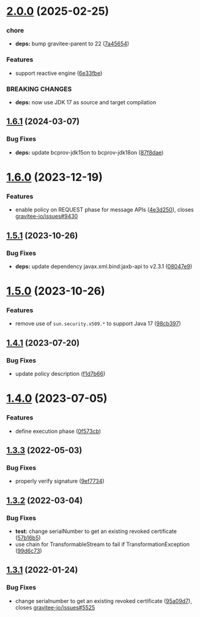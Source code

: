 # [2.0.0](https://github.com/gravitee-io/gravitee-policy-jws/compare/1.6.1...2.0.0) (2025-02-25)


### chore

* **deps:** bump gravitee-parent to 22 ([7a45654](https://github.com/gravitee-io/gravitee-policy-jws/commit/7a4565419cf7812cbb8d58235beef8813ccb5fdc))


### Features

* support reactive engine ([6e33fbe](https://github.com/gravitee-io/gravitee-policy-jws/commit/6e33fbeb9e6713a69506ab98ea623b999a830e75))


### BREAKING CHANGES

* **deps:** now use JDK 17 as source and target compilation

## [1.6.1](https://github.com/gravitee-io/gravitee-policy-jws/compare/1.6.0...1.6.1) (2024-03-07)


### Bug Fixes

* **deps:** update bcprov-jdk15on to bcprov-jdk18on ([87f8dae](https://github.com/gravitee-io/gravitee-policy-jws/commit/87f8dae3b46263963a545141b7b953e516b91082))

# [1.6.0](https://github.com/gravitee-io/gravitee-policy-jws/compare/1.5.1...1.6.0) (2023-12-19)


### Features

* enable policy on REQUEST phase for message APIs ([4e3d250](https://github.com/gravitee-io/gravitee-policy-jws/commit/4e3d25028450009adf15f1d68551c621d27d94ae)), closes [gravitee-io/issues#9430](https://github.com/gravitee-io/issues/issues/9430)

## [1.5.1](https://github.com/gravitee-io/gravitee-policy-jws/compare/1.5.0...1.5.1) (2023-10-26)


### Bug Fixes

* **deps:** update dependency javax.xml.bind:jaxb-api to v2.3.1 ([08047e9](https://github.com/gravitee-io/gravitee-policy-jws/commit/08047e9fa8bcaaa4deb6970c19830efae756844e))

# [1.5.0](https://github.com/gravitee-io/gravitee-policy-jws/compare/1.4.1...1.5.0) (2023-10-26)


### Features

* remove use of `sun.security.x509.*` to support Java 17 ([98cb397](https://github.com/gravitee-io/gravitee-policy-jws/commit/98cb3975beacda6e65dc6acec6145ecc3d76bd51))

## [1.4.1](https://github.com/gravitee-io/gravitee-policy-jws/compare/1.4.0...1.4.1) (2023-07-20)


### Bug Fixes

* update policy description ([f1d7b66](https://github.com/gravitee-io/gravitee-policy-jws/commit/f1d7b66f5e449db8e92f79b9b99fd74dd0e49874))

# [1.4.0](https://github.com/gravitee-io/gravitee-policy-jws/compare/1.3.3...1.4.0) (2023-07-05)


### Features

* define execution phase ([0f573cb](https://github.com/gravitee-io/gravitee-policy-jws/commit/0f573cb2ce50a20b0ca808f2b47f1f22239be136))

## [1.3.3](https://github.com/gravitee-io/gravitee-policy-jws/compare/1.3.2...1.3.3) (2022-05-03)


### Bug Fixes

* properly verify signature ([9ef7734](https://github.com/gravitee-io/gravitee-policy-jws/commit/9ef77345fa1fb4732c8d58226ec0108f516e214e))

## [1.3.2](https://github.com/gravitee-io/gravitee-policy-jws/compare/1.3.1...1.3.2) (2022-03-04)


### Bug Fixes

* **test:** change serialNumber to get an existing revoked certificate ([57b16b5](https://github.com/gravitee-io/gravitee-policy-jws/commit/57b16b5dfc6dab9dd7bfc3d84e3a46b0cfd56da4))
* use chain for TransformableStream to fail if TransformationException ([99d6c73](https://github.com/gravitee-io/gravitee-policy-jws/commit/99d6c73ce5e0513e2816ca44beac8214f870c4de))

## [1.3.1](https://github.com/gravitee-io/gravitee-policy-jws/compare/1.3.0...1.3.1) (2022-01-24)


### Bug Fixes

* change serialnumber to get an existing revoked certificate ([95a09d7](https://github.com/gravitee-io/gravitee-policy-jws/commit/95a09d7b19dce319b756cfa5723a96507a4a101f)), closes [gravitee-io/issues#5525](https://github.com/gravitee-io/issues/issues/5525)
